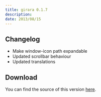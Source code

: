 ```yaml
---
title: girara 0.1.7
description:  
date: 2013/08/15
---
```


## Changelog

* Make window-icon path expandable
* Updated scrollbar behaviour
* Updated translations

## Download
You can find the source of this version [here](/projects/girara/download/).
